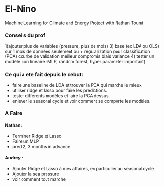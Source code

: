 # El-Nino
Machine Learning for Climate and Energy Project with Nathan Toumi

### Conseils du prof 
1)ajouter plus de variables (pressure, plus de mois)
3) base (ex LDA ou OLS) sur 1 mois de données seulement ou  + regularization pour classification (PCA) courbe de validation meilleur compromis biais variance 
4) tester un modèle non linéaire (MLP, random forest, hyper parameter important)


### Ce qui a ete fait depuis le debut: 
- faire une baseline de LDA et trouver la PCA qui marche le mieux.
- utiliser ridge et lasso pour faire les predictions.
- tester différents modèles et faire la PCA dessus.
- enlever le seasonal cycle et voir comment se comporte les modèles.

### A Faire
 #### Nathan: 
 - Terminer Ridge et Lasso
 - Faire un MLP
 - pred 2, 3 months in advance 

#### Audrey :
- Ajouter Ridge et Lasso à mes affaires, en particulier au seasonal cycle
- Ajouter la sea pressure
- voir comment tout marche 

